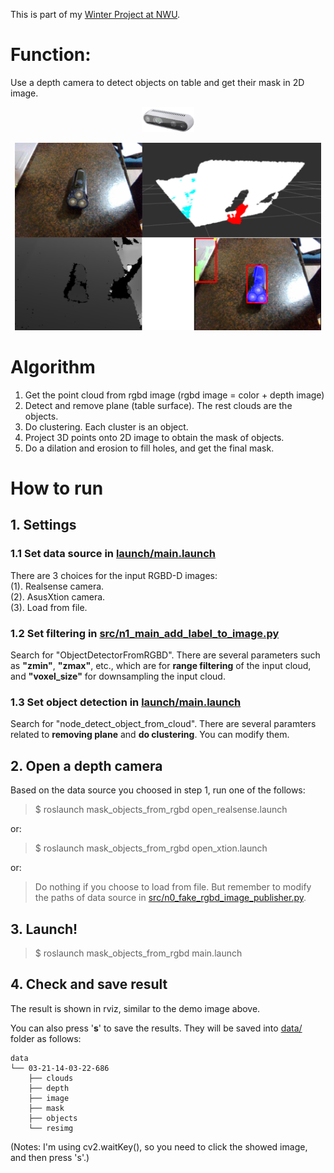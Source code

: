 This is part of my [Winter Project at NWU](https://github.com/felixchenfy/Detect-Object-and-6D-Pose).

# **Function:**
Use a depth camera to detect objects on table and get their mask in 2D image.

<p align = "center"> 
  <img src = "doc/RealsenseDepthCamera.png" height = "40px">
</p>
<p align = "center"> 
  <img src = "doc/picture_demo.png" height = "300px">
</p>

# **Algorithm**
1. Get the point cloud from rgbd image (rgbd image = color + depth image)  
2. Detect and remove plane (table surface). The rest clouds are the objects.   
3. Do clustering. Each cluster is an object.  
4. Project 3D points onto 2D image to obtain the mask of objects.  
5. Do a dilation and erosion to fill holes, and get the final mask.  


# **How to run**

## **1. Settings**

### 1.1 Set data source in [launch/main.launch](launch/main.launch)

There are 3 choices for the input RGBD-D images:  
(1). Realsense camera.  
(2). AsusXtion camera.  
(3). Load from file.

### 1.2 Set filtering in [src/n1_main_add_label_to_image.py](src/n1_main_add_label_to_image.py)

Search for "ObjectDetectorFromRGBD". There are several parameters such as **"zmin"**, **"zmax"**, etc., which are for **range filtering** of the input cloud, and **"voxel_size"** for downsampling the input cloud.

### 1.3 Set object detection in [launch/main.launch](launch/main.launch)

Search for "node_detect_object_from_cloud". There are several paramters related to **removing plane** and **do clustering**. You can modify them.


## **2. Open a depth camera**

Based on the data source you choosed in step 1, run one of the follows:  

> $ roslaunch mask_objects_from_rgbd open_realsense.launch  

or:

> $ roslaunch mask_objects_from_rgbd open_xtion.launch  

or:

> Do nothing if you choose to load from file. But remember to modify the paths of data source in [src/n0_fake_rgbd_image_publisher.py](src/n0_fake_rgbd_image_publisher.py).

## **3. Launch!**
> $ roslaunch mask_objects_from_rgbd main.launch  

## **4. Check and save result**

The result is shown in rviz, similar to the demo image above.

You can also press '**s**' to save the results. They will be saved into [data/](data) folder as follows:
```
data
└── 03-21-14-03-22-686
    ├── clouds
    ├── depth
    ├── image
    ├── mask
    ├── objects
    └── resimg
```
(Notes: I'm using cv2.waitKey(), so you need to click the showed image, and then press 's'.)